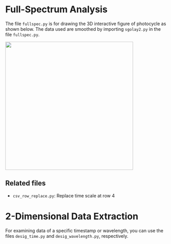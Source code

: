 # Full-Spectrum Analysis
The file <code>fullspec.py</code> is for drawing the 3D interactive figure of photocycle as shown below.
The data used are smoothed by importing <code>sgolay2.py</code> in the file <code>fullspec.py</code>.

<!-- Figure -->
<p>
  <img src="https://raw.githubusercontent.com/alwin1031/Lab/main/demo.png" width="400px" />
</p>


<h2>Related files</h2>
<ul>
  <li><code>csv_row_replace.py</code>: Replace time scale at row 4</li>
</ul>

# 2-Dimensional Data Extraction
For examining data of a specific timestamp or wavelength, you can use the files <code>desig_time.py</code> and <code>desig_wavelength.py</code>, respectively.
